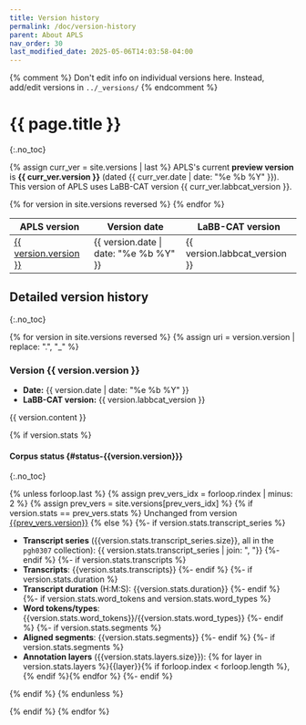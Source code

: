 ```yaml
---
title: Version history
permalink: /doc/version-history
parent: About APLS
nav_order: 30
last_modified_date: 2025-05-06T14:03:58-04:00
---
```


{% comment %}
Don't edit info on individual versions here.
Instead, add/edit versions in `../_versions/`
{% endcomment %}

# {{ page.title }}
{:.no_toc}

{% assign curr_ver = site.versions | last %}
APLS's current **preview version** is **{{ curr_ver.version }}** (dated {{ curr_ver.date | date: "%e %b %Y" }}).
This version of APLS uses LaBB-CAT version {{ curr_ver.labbcat_version }}.

<table id="version-summary">
	<thead>
		<tr>
			<th>APLS version</th>
			<th>Version date</th>
			<th>LaBB-CAT version</th>
		</tr>
	</thead>
	<tbody>
		{% for version in site.versions reversed %}
			<tr>
				<td><a href='#{{ version.version | replace: ".", "_" }}'>{{ version.version }}</a></td>
				<td>{{ version.date | date: "%e %b %Y" }}</td>
				<td>{{ version.labbcat_version }}</td>
			</tr>
		{% endfor %}
	</tbody>
</table>

## Detailed version history
{:.no_toc}

{% for version in site.versions reversed %}
{% assign uri = version.version | replace: ".", "_" %}

<h3 id="{{ uri }}" class="no_toc">Version {{ version.version }}</h3>

- **Date:** {{ version.date | date: "%e %b %Y" }}
- **LaBB-CAT version:** {{ version.labbcat_version }}

{{ version.content }}

{% if version.stats %}
#### Corpus status {#status-{{version.version}}}
{:.no_toc}

{% unless forloop.last %}
{% assign prev_vers_idx = forloop.rindex | minus: 2 %}
{% assign prev_vers = site.versions[prev_vers_idx] %}
{% if version.stats == prev_vers.stats %}
Unchanged from version [{{prev_vers.version}}](#status-{{prev_vers.version}})
{% else %}
{%- if version.stats.transcript_series %}
- **Transcript series** ({{version.stats.transcript_series.size}}, all in the `pgh0307` collection): {{ version.stats.transcript_series | join: ", "}}
{%- endif %}
{%- if version.stats.transcripts %}
- **Transcripts**: {{version.stats.transcripts}}
{%- endif %}
{%- if version.stats.duration %}
- **Transcript duration** (H:M:S): {{version.stats.duration}}
{%- endif %}
{%- if version.stats.word_tokens and version.stats.word_types %}
- **Word tokens/types**: <span class="delimited">{{version.stats.word_tokens}}</span>/<span class="delimited">{{version.stats.word_types}}</span>
{%- endif %}
{%- if version.stats.segments %}
- **Aligned segments**: <span class="delimited">{{version.stats.segments}}</span>
{%- endif %}
{%- if version.stats.segments %}
- **Annotation layers** ({{version.stats.layers.size}}): {% for layer in version.stats.layers %}<span class="layer">{{layer}}</span>{% if forloop.index < forloop.length %}, {% endif %}{% endfor %}
{%- endif %}

{% endif %}
{% endunless %}

{% endif %}
{% endfor %}
